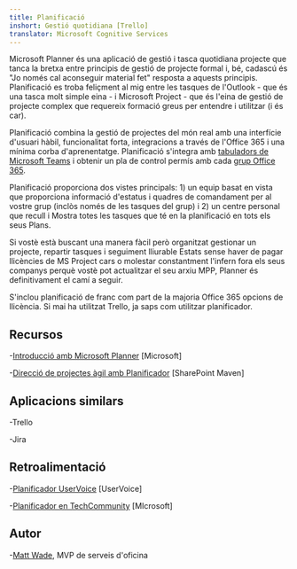 ```yaml
---
title: Planificació
inshort: Gestió quotidiana [Trello]
translator: Microsoft Cognitive Services
---
```



Microsoft Planner és una aplicació de gestió i tasca quotidiana projecte que tanca la bretxa entre principis de gestió de projecte formal i, bé, cadascú és "Jo només cal aconseguir material fet" resposta a aquests principis. Planificació es troba feliçment al mig entre les tasques de l'Outlook - que és una tasca molt simple eina - i Microsoft Project - que és l'eina de gestió de projecte complex que requereix formació greus per entendre i utilitzar (i és car). 

Planificació combina la gestió de projectes del món real amb una interfície d'usuari hàbil, funcionalitat forta, integracions a través de l'Office 365 i una mínima corba d'aprenentatge. Planificació s'integra amb [tabuladors de Microsoft Teams](https://blogs.technet.microsoft.com/skypehybridguy/2017/08/30/microsoft-teams-using-planner-to-stay-organized/) i obtenir un pla de control permís amb cada [grup Office 365](http://icsh.pt/O365groups).

Planificació proporciona dos vistes principals: 1) un equip basat en vista que proporciona informació d'estatus i quadres de comandament per al vostre grup (inclòs només de les tasques del grup) i 2) un centre personal que recull i Mostra totes les tasques que té en la planificació en tots els seus Plans.

Si vostè està buscant una manera fàcil però organitzat gestionar un projecte, repartir tasques i seguiment lliurable Estats sense haver de pagar llicències de MS Project cars o molestar constantment l'infern fora els seus companys perquè vostè pot actualitzar el seu arxiu MPP, Planner és definitivament el camí a seguir.

S'inclou planificació de franc com part de la majoria Office 365 opcions de llicència. Si mai ha utilitzat Trello, ja saps com utilitzar planificador.

Recursos
---------

-[Introducció amb Microsoft Planner](https://support.office.com/en-us/article/Microsoft-Planner-help-4a9a13c6-3adf-4a60-a6fc-15c0b15e16fc?ui=en-US&rs=en-US&ad=US)
    \[Microsoft\]

-[Direcció de projectes àgil amb Planificador](https://sharepointmaven.com/how-to-use-microsoft-planner-for-agile-and-scrum-projects/)
    \[SharePoint Maven\]

Aplicacions similars
--------------------

-Trello

-Jira

Retroalimentació
---------

-[Planificador UserVoice](https://planner.uservoice.com/forums/330525-microsoft-planner-feedback-forum)
    \[UserVoice\]

-[Planificador en TechCommunity](https://techcommunity.microsoft.com/t5/Planner/ct-p/Planner)
    \[MIcrosoft\]

Autor
---------

-[Matt Wade](https://www.linkedin.com/in/thatmattwade/), MVP de serveis d'oficina


